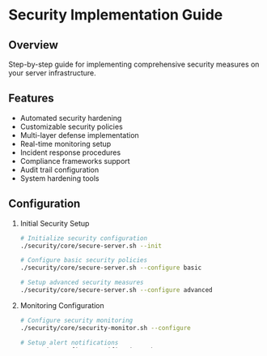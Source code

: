 # Security Implementation Guide

## Overview
Step-by-step guide for implementing comprehensive security measures on your server infrastructure.

## Features
- Automated security hardening
- Customizable security policies
- Multi-layer defense implementation
- Real-time monitoring setup
- Incident response procedures
- Compliance frameworks support
- Audit trail configuration
- System hardening tools

## Configuration
1. Initial Security Setup
   ```bash
   # Initialize security configuration
   ./security/core/secure-server.sh --init

   # Configure basic security policies
   ./security/core/secure-server.sh --configure basic

   # Setup advanced security measures
   ./security/core/secure-server.sh --configure advanced
   ```

2. Monitoring Configuration
   ```bash
   # Configure security monitoring
   ./security/core/security-monitor.sh --configure

   # Setup alert notifications
   ./security/configure-notifications.sh --setup
   ```

3. Firewall Configuration
   ```bash
   # Configure firewall rules
   ./security/firewall/manage-firewall.sh --configure

   # Enable intrusion detection
   ./security/firewall/manage-firewall.sh --enable-ids
   ```

## Usage
1. Security Hardening
   ```bash
   # Run initial hardening
   ./security/core/secure-server.sh --harden

   # Verify security measures
   ./security/core/security-check.sh --verify
   ```

2. Continuous Monitoring
   ```bash
   # Start security monitoring
   ./security/core/security-monitor.sh --start

   # View security status
   ./security/core/security-check.sh --status
   ```

3. Incident Response
   ```bash
   # Handle security incidents
   ./security/emergency-response.sh --incident-type {{type}}

   # Generate incident report
   ./security/tools/analyze-logs.sh --generate-report
   ```

4. Regular Maintenance
   ```bash
   # Update security measures
   ./security/core/secure-server.sh --update

   # Audit security configuration
   ./security/core/security-audit.sh --full
   ```
